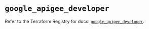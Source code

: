 # `google_apigee_developer`

Refer to the Terraform Registry for docs: [`google_apigee_developer`](https://registry.terraform.io/providers/hashicorp/google/6.9.0/docs/resources/apigee_developer).

